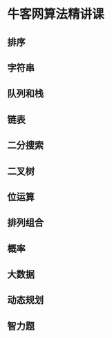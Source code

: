 # 牛客网算法精讲课

## 排序

## 字符串

## 队列和栈

## 链表

## 二分搜索

## 二叉树

## 位运算

## 排列组合

## 概率

## 大数据

## 动态规划

## 智力题



